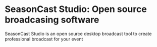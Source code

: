 # SeasonCast Studio: Open source broadcasing software
SeasonCast Studio is an open source desktop broadcast tool to create professional broadcast for your event
